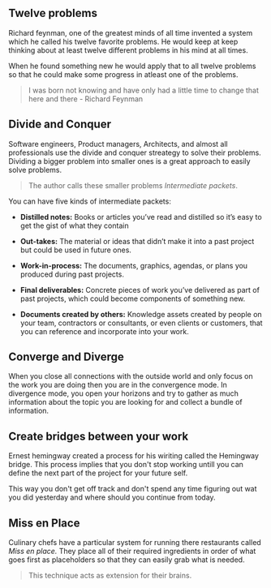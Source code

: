 ## Twelve problems

Richard feynman, one of the greatest minds of all time invented a system which he called his twelve favorite problems. He would keep at keep thinking about at least twelve different problems in his mind at all times.


When he found something new he would apply that to all twelve problems so that he could make some progress in atleast one of the problems.

> I was born not knowing and have only had a little time to change that here and there - Richard Feynman

## Divide and Conquer

Software engineers, Product managers, Architects, and almost all professionals use the divide and conquer streategy to solve their problems. Dividing a bigger problem into smaller ones is a great approach to easily solve problems.

> The author calls these smaller problems *Intermediate packets*.

You can have five kinds of intermediate packets:

- **Distilled notes:** Books or articles you’ve read and distilled so it’s easy to get the gist of what they contain

- **Out-takes:** The material or ideas that didn’t make it into a past project but could be used in future ones.

- **Work-in-process:** The documents, graphics, agendas, or plans you produced during past projects.

- **Final deliverables:** Concrete pieces of work you’ve delivered as part of past projects, which could become components of something new.

- **Documents created by others:** Knowledge assets created by people on your team, contractors or consultants, or even clients or customers, that you can reference and incorporate into your work.

## Converge and Diverge

When you close all connections with the outside world and only focus on the work you are doing then you are in the convergence mode. In divergence mode, you open your horizons and try to gather as much information about the topic you are looking for and collect a bundle of information.

## Create bridges between your work

Ernest hemingway created a process for his wiriting called the Hemingway bridge. This process implies that you don't stop working untill you can define the next part of the project for your future self.


This way you don't get off track and don't spend any time figuring out wat you did yesterday and where should you continue from today.

## Miss en Place

Culinary chefs have a particular system for running there restaurants called *Miss en place.* They place all of their required ingredients in order of what goes first as  placeholders so that they can easily grab what is needed.

>  This technique acts as extension for their brains.
